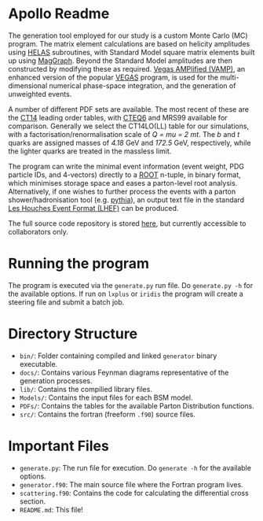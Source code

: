 # Apollo Readme

The generation tool employed for our study is a custom Monte Carlo (MC) program. The matrix element calculations are based on helicity amplitudes using [HELAS](http://inspirehep.net/record/336604?ln=en) subroutines, with Standard Model square matrix elements built up using [MagGraph](http://madgraph.physics.illinois.edu). Beyond the Standard Model amplitudes are then constructed by modifying these as required. [Vegas AMPlified (VAMP)](http://www.sciencedirect.com/science/article/pii/S001046559900209X?via%3Dihub), an enhanced version of the popular [VEGAS](https://en.wikipedia.org/wiki/VEGAS_algorithm) program, is used for the multi-dimensional numerical phase-space integration, and the generation of unweighted events.

A number of different PDF sets are available. The most recent of these are the [CT14](http://hep.pa.msu.edu/cteq/public/index.html) leading order tables, with [CTEQ6](http://hep.pa.msu.edu/cteq/public/cteq6.htmlmrs) and MRS99 available for comparison. Generally we select the CT14LO(LL) table for our simulations, with a factorisation/renormalisation scale of *Q = mu = 2 mt*. The *b* and *t* quarks are assigned masses of *4.18* GeV and *172.5* GeV, respectively, while the lighter quarks are treated in the massless limit.

The program can write the minimal event information (event weight, PDG particle IDs, and 4-vectors) directly to a [ROOT](https://root.cern.ch) n-tuple, in binary format, which minimises storage space and eases a parton-level root analysis. Alternatively, if one wishes to further process the events with a parton shower/hadronisation tool (e.g. [pythia](http://home.thep.lu.se/~torbjorn/Pythia.html)), an output text file in the standard [Les Houches Event Format (LHEF)](https://arxiv.org/abs/hep-ph/0609017) can be produced.

The full source code repository is stored [here](https://gitlab.cern.ch/demillar/zprime-top-generator), but currently accessible to collaborators only.

# Running the program

The program is executed via the `generate.py` run file. Do `generate.py -h` for the available options.
If run on `lxplus` or `iridis` the program will create a steering file and submit a batch job.

# Directory Structure

* `bin/`: Folder containing compiled and linked `generator` binary executable.
* `docs/`: Contains various Feynman diagrams representative of the generation processes.
* `lib/`: Contains the compilied library files.
* `Models/`: Contains the input files for each BSM model.
* `PDFs/`: Contains the tables for the available Parton Distribution functions.
* `src/`: Contains the fortran (freeform `.f90`) source files.

# Important Files

* `generate.py`: The run file for execution. Do `generate -h` for the available options.
* `generator.f90`: The main source file where the Fortran program lives.
* `scattering.f90`: Contains the code for calculating the differential cross section.
* `README.md`: This file!
